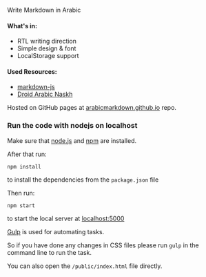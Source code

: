 Write Markdown in Arabic

#### What's in:

- RTL writing direction
- Simple design & font
- LocalStorage support

#### Used Resources:

- [markdown-js](https://github.com/evilstreak/markdown-js)
- [Droid Arabic Naskh](http://www.google.com/fonts/earlyaccess)

Hosted on GitHub pages at [arabicmarkdown.github.io](https://github.com/arabicmarkdown/arabicmarkdown.github.io) repo.

### Run the code with nodejs on localhost

Make sure that [node.js] and [npm] are installed.

After that run:

```
npm install
```

to install the dependencies from the `package.json` file

Then run:

```
npm start
```

to start the local server at [localhost:5000]

[Gulp] is used for automating tasks.

So if you have done any changes in CSS files please run `gulp` in the command line to run the task.

You can also open the `/public/index.html` file directly.

[node.js]:https://nodejs.org/
[npm]:https://www.npmjs.com/
[Gulp]:http://gulpjs.com/
[gulp-uncss]:https://github.com/ben-eb/gulp-uncss
[localhost:5000]:http://localhost:5000/